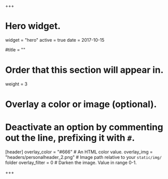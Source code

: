 +++
# Hero widget.
widget = "hero"
active = true
date = 2017-10-15

#title = ""

# Order that this section will appear in.
weight = 3

# Overlay a color or image (optional).
# Deactivate an option by commenting out the line, prefixing it with `#`.

[header]
overlay_color = "#666"  # An HTML color value.
overlay_img = "headers/personalheader_2.png"  # Image path relative to your `static/img/` folder
 overlay_filter = 0  # Darken the image. Value in range 0-1.





+++

